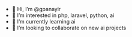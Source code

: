 - 👋 Hi, I’m @gpanayir
- 👀 I’m interested in php, laravel, python, ai
- 🌱 I’m currently learning ai
- 💞️ I’m looking to collaborate on new ai projects


<!---
gpanayir/gpanayir is a ✨ special ✨ repository because its `README.md` (this file) appears on your GitHub profile.
You can click the Preview link to take a look at your changes.
--->
